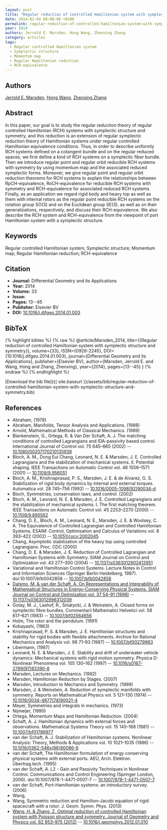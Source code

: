 ```yaml
---
layout: post
title: "Regular reduction of controlled Hamiltonian system with symplectic structure and symmetry"
date: 2014-02-04 00:00:00 +0100
permalink: regular-reduction-of-controlled-hamiltonian-system-with-symplectic-structure-and-symmetry
year: 2014
authors: Jerrold E. Marsden, Hong Wang, Zhenxing Zhang
category: articles
tags:
  - Regular controlled Hamiltonian system
  - Symplectic structure
  - Momentum map
  - Regular Hamiltonian reduction
  - RCH-equivalence
---
```

 
## Authors
[Jerrold E. Marsden](authors/jerrold-e-marsden), [Hong Wang](authors/hong-wang), [Zhenxing Zhang](authors/zhenxing-zhang)
 
## Abstract
In this paper, our goal is to study the regular reduction theory of regular controlled Hamiltonian (RCH) systems with symplectic structure and symmetry, and this reduction is an extension of regular symplectic reduction theory of Hamiltonian systems under regular controlled Hamiltonian equivalence conditions. Thus, in order to describe uniformly RCH systems defined on a cotangent bundle and on the regular reduced spaces, we first define a kind of RCH systems on a symplectic fiber bundle. Then we introduce regular point and regular orbit reducible RCH systems with symmetry by using momentum map and the associated reduced symplectic forms. Moreover, we give regular point and regular orbit reduction theorems for RCH systems to explain the relationships between RpCH-equivalence, RoCH-equivalence for reducible RCH systems with symmetry and RCH-equivalence for associated reduced RCH systems. Finally, as an application we regard rigid body and heavy top as well as them with internal rotors as the regular point reducible RCH systems on the rotation group SO(3) and on the Euclidean group SE(3), as well as on their generalizations, respectively, and discuss their RCH-equivalence. We also describe the RCH system and RCH-equivalence from the viewpoint of port Hamiltonian system with a symplectic structure.
 
## Keywords
Regular controlled Hamiltonian system; Symplectic structure; Momentum map; Regular Hamiltonian reduction; RCH-equivalence
 
## Citation
- **Journal:** Differential Geometry and its Applications
- **Year:** 2014
- **Volume:** 33
- **Issue:** 
- **Pages:** 13--45
- **Publisher:** Elsevier BV
- **DOI:** [10.1016/j.difgeo.2014.01.003](https://doi.org/10.1016/j.difgeo.2014.01.003)
 
## BibTeX
{% highlight bibtex %}
{% raw %}
@article{Marsden_2014,
  title={{Regular reduction of controlled Hamiltonian system with symplectic structure and symmetry}},
  volume={33},
  ISSN={0926-2245},
  DOI={10.1016/j.difgeo.2014.01.003},
  journal={Differential Geometry and its Applications},
  publisher={Elsevier BV},
  author={Marsden, Jerrold E. and Wang, Hong and Zhang, Zhenxing},
  year={2014},
  pages={13--45}
}
{% endraw %}
{% endhighlight %}
 
[Download the bib file]({{ site.baseurl }}/assets/bib/regular-reduction-of-controlled-hamiltonian-system-with-symplectic-structure-and-symmetry.bib)
 
## References
- Abraham, (1978)
- Abraham, Manifolds, Tensor Analysis and Applications. (1988)
- Arnold, Mathematical Methods of Classical Mechanics. (1989)
- Blankenstein, G., Ortega, R. & Van Der Schaft, A. J. The matching conditions of controlled Lagrangians and IDA-passivity based control. International Journal of Control vol. 75 645–665 (2002) -- [10.1080/00207170210135939](https://doi.org/10.1080/00207170210135939)
- Bloch, A. M., Dong Eui Chang, Leonard, N. E. & Marsden, J. E. Controlled Lagrangians and the stabilization of mechanical systems. II. Potential shaping. IEEE Transactions on Automatic Control vol. 46 1556–1571 (2001) -- [10.1109/9.956051](https://doi.org/10.1109/9.956051)
- Bloch, A. M., Krishnaprasad, P. S., Marsden, J. E. & de Alvarez, G. S. Stabilization of rigid body dynamics by internal and external torques. Automatica vol. 28 745–756 (1992) -- [10.1016/0005-1098(92)90034-d](https://doi.org/10.1016/0005-1098(92)90034-d)
- Bloch, Symmetries, conservation laws, and control. (2002)
- Bloch, A. M., Leonard, N. E. & Marsden, J. E. Controlled Lagrangians and the stabilization of mechanical systems. I. The first matching theorem. IEEE Transactions on Automatic Control vol. 45 2253–2270 (2000) -- [10.1109/9.895562](https://doi.org/10.1109/9.895562)
- Chang, D. E., Bloch, A. M., Leonard, N. E., Marsden, J. E. & Woolsey, C. A. The Equivalence of Controlled Lagrangian and Controlled Hamiltonian Systems. ESAIM: Control, Optimisation and Calculus of Variations vol. 8 393–422 (2002) -- [10.1051/cocv:2002045](https://doi.org/10.1051/cocv:2002045)
- Chang, Asymptotic stabilization of the heavy top using controlled Lagrangians. Proc. CDC (2000)
- Chang, D. E. & Marsden, J. E. Reduction of Controlled Lagrangian and Hamiltonian Systems with Symmetry. SIAM Journal on Control and Optimization vol. 43 277–300 (2004) -- [10.1137/s0363012902412951](https://doi.org/10.1137/s0363012902412951)
- Variational and Hamiltonian Control Systems. Lecture Notes in Control and Information Sciences (Springer Berlin Heidelberg, 1987). doi:10.1007/bfb0042858 -- [10.1007/bfb0042858](https://doi.org/10.1007/bfb0042858)
- [Dalsmo, M. & van der Schaft, A. On Representations and Integrability of Mathematical Structures in Energy-Conserving Physical Systems. SIAM Journal on Control and Optimization vol. 37 54–91 (1998)](on-representations-and-integrability-of-mathematical-structures-in-energy-conserving-physical-systems) -- [10.1137/s0363012996312039](https://doi.org/10.1137/s0363012996312039)
- Gotay, M. J., Lashof, R., Śniatycki, J. & Weinstein, A. Closed forms on symplectic fibre bundles. Commentarii Mathematici Helvetici vol. 58 617–621 (1983) -- [10.1007/bf02564656](https://doi.org/10.1007/bf02564656)
- Holm, The rotor and the pendulum. (1991)
- Kobayashi, (1963)
- Krishnaprasad, P. S. & Marsden, J. E. Hamiltonian structures and stability for rigid bodies with flexible attachments. Archive for Rational Mechanics and Analysis vol. 98 71–93 (1987) -- [10.1007/bf00279963](https://doi.org/10.1007/bf00279963)
- Libermann, (1987)
- Leonard, N. E. & Marsden, J. E. Stability and drift of underwater vehicle dynamics: Mechanical systems with rigid motion symmetry. Physica D: Nonlinear Phenomena vol. 105 130–162 (1997) -- [10.1016/s0167-2789(97)83390-8](https://doi.org/10.1016/s0167-2789(97)83390-8)
- Marsden, Lectures on Mechanics. (1992)
- Marsden, Hamiltonian Reduction by Stages. (2007)
- Marsden, Introduction to Mechanics and Symmetry. (1999)
- Marsden, J. & Weinstein, A. Reduction of symplectic manifolds with symmetry. Reports on Mathematical Physics vol. 5 121–130 (1974) -- [10.1016/0034-4877(74)90021-4](https://doi.org/10.1016/0034-4877(74)90021-4)
- Meyer, Symmetries and integrals in mechanics. (1973)
- Nijmeijer, (1990)
- Ortega, Momentum Maps and Hamiltonian Reduction. (2004)
- Schaft, A. J. Hamiltonian dynamics with external forces and observations. Mathematical Systems Theory vol. 15 145–168 (1981) -- [10.1007/bf01786977](https://doi.org/10.1007/bf01786977)
- van der Schaft, A. J. Stabilization of Hamiltonian systems. Nonlinear Analysis: Theory, Methods &amp; Applications vol. 10 1021–1035 (1986) -- [10.1016/0362-546x(86)90086-6](https://doi.org/10.1016/0362-546x(86)90086-6)
- van der Schaft, The Hamiltonian formulation of energy conserving physical systems with external ports. AEÜ, Arch. Elektron. Übertrag.tech. (1995)
- van der Schaft, A. L2 - Gain and Passivity Techniques in Nonlinear Control. Communications and Control Engineering (Springer London, 2000). doi:10.1007/978-1-4471-0507-7 -- [10.1007/978-1-4471-0507-7](https://doi.org/10.1007/978-1-4471-0507-7)
- van der Schaft, Port-Hamiltonian systems: an introductory survey. (2006)
- Wang,
- Wang, Symmetric reduction and Hamilton–Jacobi equation of rigid spacecraft with a rotor. J. Geom. Symm. Phys. (2013)
- [Wang, H. & Zhang, Z. Optimal reduction of controlled Hamiltonian system with Poisson structure and symmetry. Journal of Geometry and Physics vol. 62 953–975 (2012)](optimal-reduction-of-controlled-hamiltonian-system-with-poisson-structure-and-symmetry) -- [10.1016/j.geomphys.2012.01.010](https://doi.org/10.1016/j.geomphys.2012.01.010)

